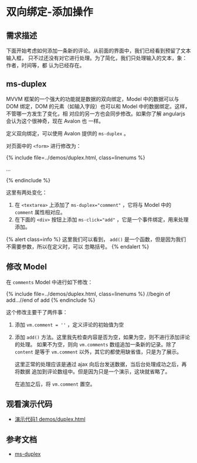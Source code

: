 # 双向绑定-添加操作

## 需求描述

下面开始考虑如何添加一条新的评论。从前面的界面中，我们已经看到预留了文本输入框，
只不过还没有对它进行处理。为了简化，我们只处理输入的文本，象：作者，时间等，都
认为已经存在。

## ms-duplex

MVVM 框架的一个强大的功能就是数据的双向绑定，Model 中的数据可以与 DOM 绑定，DOM
的元素（如输入字段）也可以和 Model 中的数据绑定。这样，不管哪一方发生了变化，相
对应的另一方也会同步修改。如果你了解 angularjs 会认为这个很神奇，现在 Avalon 也
一样。

定义双向绑定，可以使用 Avalon 提供的 `ms-duplex` 。

对页面中的 `<form>` 进行修改为：

{% include file=../demos/duplex.html, class=linenums %}
<!-- form begin -->...<!-- form end -->
{% endinclude %}

这里有两处变化：

1. 在 `<textarea>` 上添加了 `ms-duplex="comment"` ，它将与 Model 中的 `comment`
   属性相对应。
1. 在下面的 `<div>` 按钮上添加 `ms-click="add"` ，它是一个事件绑定，用来处理添加。

{% alert class=info %}
这里我们可以看到， `add()` 是一个函数，但是因为我们不需要参数，所以在定义时，可以
忽略括号。
{% endalert %}

## 修改 Model

在 `comments` Model 中进行如下修改：

{% include file=../demos/duplex.html, class=linenums %}
//begin of add...//end of add
{% endinclude %}

这个修改主要干了两件事：

1. 添加 `vm.comment = ''` ，定义评论的初始值为空
1. 添加 `add()` 方法。这里我先检查内容是否为空，如果为空，则不进行添加评论的处理。
   如果不为空，则向 `vm.comments` 数组追加一条新的记录。除了 `content` 是等于
   `vm.comment` 以外，其它的都使用缺省值，只是为了展示。

    这里正常的处理应该是通过 ajax 向后台发送数据，当后台处理成功之后，再将数据
    追加到评论数组中。但是因为只是一个演示，这块就省略了。
    
    在追加之后，将 `vm.comment` 置空。

## 观看演示代码

* [演示代码1 demos/duplex.html](../demos/duplex.html)

## 参考文档

* [ms-duplex][1]

[1]: http://www.cnblogs.com/rubylouvre/p/3181291.html#top13

